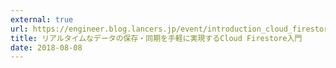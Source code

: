 ```yaml
---
external: true
url: https://engineer.blog.lancers.jp/event/introduction_cloud_firestore/
title: リアルタイムなデータの保存・同期を手軽に実現するCloud Firestore入門
date: 2018-08-08
---
```

